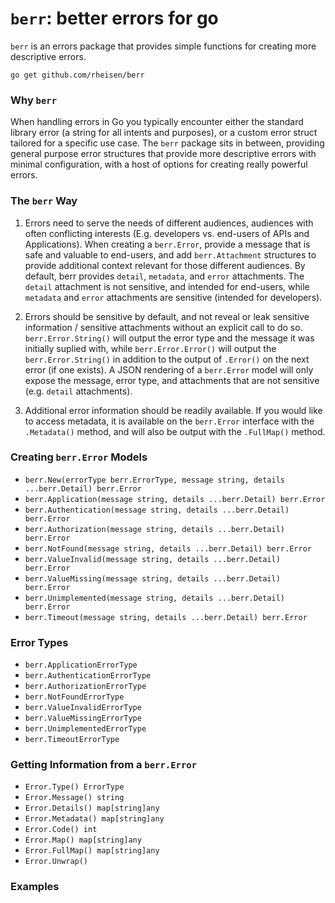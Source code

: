 # `berr`: better errors for go

`berr` is an errors package that provides simple functions for creating more descriptive errors.

```
go get github.com/rheisen/berr
```

### Why `berr`

When handling errors in Go you typically encounter either the standard library error (a string for all intents and
purposes), or a custom error struct tailored for a specific use case. The `berr` package sits in between, providing
general purpose error structures that provide more descriptive errors with minimal configuration, with a host of options
for creating really powerful errors.

### The `berr` Way

1. Errors need to serve the needs of different audiences, audiences with often conflicting interests (E.g. developers
vs. end-users of APIs and Applications). When creating a `berr.Error`, provide a message that is safe and valuable to
end-users, and add `berr.Attachment` structures to provide additional context relevant for those different audiences.
By default, berr provides `detail`, `metadata`, and `error` attachments. The `detail` attachment is not sensitive, and
intended for end-users, while `metadata` and `error` attachments are sensitive (intended for developers).

2. Errors should be sensitive by default, and not reveal or leak sensitive information / sensitive attachments without
an explicit call to do so. `berr.Error.String()` will output the error type and the message it was initially suplied
with, while `berr.Error.Error()` will output the `berr.Error.String()` in addition to the output of `.Error()` on the
next error (if one exists). A JSON rendering of a `berr.Error` model will only expose the message, error type, and
attachments that are not sensitive (e.g. `detail` attachments).

3. Additional error information should be readily available. If you would like to access metadata, it is available on
the `berr.Error` interface with the `.Metadata()` method, and will also be output with the `.FullMap()` method.

### Creating `berr.Error` Models

* `berr.New(errorType berr.ErrorType, message string, details ...berr.Detail) berr.Error`
* `berr.Application(message string, details ...berr.Detail) berr.Error`
* `berr.Authentication(message string, details ...berr.Detail) berr.Error`
* `berr.Authorization(message string, details ...berr.Detail) berr.Error`
* `berr.NotFound(message string, details ...berr.Detail) berr.Error`
* `berr.ValueInvalid(message string, details ...berr.Detail) berr.Error`
* `berr.ValueMissing(message string, details ...berr.Detail) berr.Error`
* `berr.Unimplemented(message string, details ...berr.Detail) berr.Error`
* `berr.Timeout(message string, details ...berr.Detail) berr.Error`

### Error Types

* `berr.ApplicationErrorType`
* `berr.AuthenticationErrorType`
* `berr.AuthorizationErrorType`
* `berr.NotFoundErrorType`
* `berr.ValueInvalidErrorType`
* `berr.ValueMissingErrorType`
* `berr.UnimplementedErrorType`
* `berr.TimeoutErrorType`

### Getting Information from a `berr.Error`

* `Error.Type() ErrorType`
* `Error.Message() string`
* `Error.Details() map[string]any`
* `Error.Metadata() map[string]any`
* `Error.Code() int`
* `Error.Map() map[string]any`
* `Error.FullMap() map[string]any`
* `Error.Unwrap()`

### Examples

```go
```
